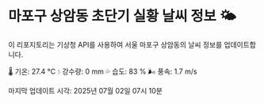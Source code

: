 
# 마포구 상암동 초단기 실황 날씨 정보 🌤️

이 리포지토리는 기상청 API를 사용하여 서울 마포구 상암동의 날씨 정보를 업데이트합니다. 

🌡️ 기온: 27.4 ℃
💧 강수량: 0 mm
💦 습도: 83 %
🌬️ 풍속: 1.7 m/s

마지막 업데이트 시각: 2025년 07월 02일 07시 10분    
